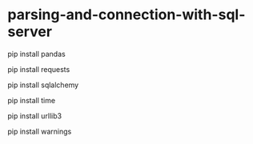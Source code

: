 # parsing-and-connection-with-sql-server

pip install pandas

pip install requests

pip install sqlalchemy

pip install time

pip install urllib3

pip install warnings

